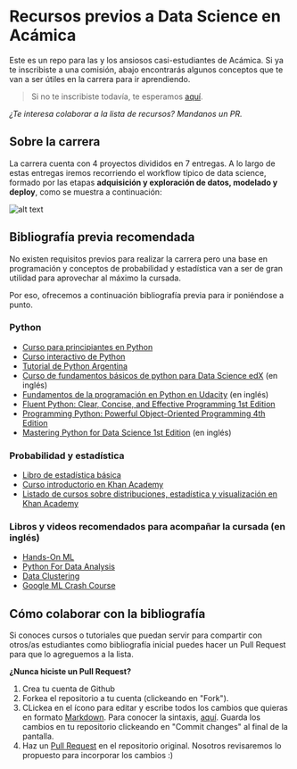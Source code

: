 # Recursos previos a Data Science en Acámica
Este es un repo para las y los ansiosos casi-estudiantes de Acámica. Si ya te inscribiste a una comisión, abajo encontrarás algunos conceptos que te van a ser útiles en la carrera para ir aprendiendo. 

> Si no te inscribiste todavía, te esperamos [aquí](https://www.acamica.com/data-science).

*¿Te interesa colaborar a la lista de recursos? Mandanos un PR.*

## Sobre la carrera

La carrera cuenta con 4 proyectos divididos en 7 entregas. 
A lo largo de estas entregas iremos recorriendo el workflow típico de data science, formado por las etapas **adquisición y exploración de datos, modelado y deploy**, como se muestra a continuación:

![alt text](https://s3.amazonaws.com/resources.acamica.com/contenidos/data-science/pasos_entregas.png)

## Bibliografía previa recomendada
No existen requisitos previos para realizar la carrera pero una base en programación y conceptos de probabilidad y estadística van a ser de gran utilidad para aprovechar al máximo la cursada.

Por eso, ofrecemos a continuación bibliografía previa para ir poniéndose a punto.

### Python
- [Curso para principiantes en Python](https://www.youtube.com/watch?v=G2FCfQj-9ig)
- [Curso interactivo de Python](https://www.learnpython.org/es/)
- [Tutorial de Python Argentina](http://docs.python.org.ar/tutorial/3/index.html)
- [Curso de fundamentos básicos de python para Data Science edX](https://www.edx.org/es/course/python-basics-for-data-science-ibm) (en inglés)
- [Fundamentos de la programación en Python en Udacity](https://www.udacity.com/course/programming-foundations-with-python--ud036) (en inglés)
- [Fluent Python: Clear, Concise, and Effective Programming 1st Edition](https://www.amazon.com/Fluent-Python-Concise-Effective-Programming-ebook/dp/B0131L3PW4)
- [Programming Python: Powerful Object-Oriented Programming 4th Edition](https://www.amazon.com/Programming-Python-Powerful-Object-Oriented-ebook-dp-B004GTLFJ6/dp/B004GTLFJ6/ref=mt_kindle?_encoding=UTF8&me=&qid=)
- [Mastering Python for Data Science 1st Edition](https://www.amazon.com/Mastering-Python-Science-Samir-Madhavan-ebook/dp/B010T266OW?tag=googinhydr18418-21) (en inglés)

### Probabilidad y estadística
- [Libro de estadística básica](http://webs.ucm.es/info/Astrof/users/jaz/ESTADISTICA/libro_GCZ2009.pdf)
- [Curso introductorio en Khan Academy](https://es.khanacademy.org/math/statistics-probability/probability-library)
- [Listado de cursos sobre distribuciones, estadística y visualización en Khan Academy](https://es.khanacademy.org/math/statistics-probability)

### Libros y videos recomendados para acompañar la cursada (en inglés)
- [Hands-On ML](https://github.com/ageron/handson-ml)
- [Python For Data Analysis](https://www.amazon.es/Python-Data-Analysis-Wes-McKinney/dp/1491957662/ref=dp_ob_title_bk)
- [Data Clustering](http://www.charuaggarwal.net/clusterbook.pdf)
- [Google ML Crash Course](https://developers.google.com/machine-learning/crash-course) 


## Cómo colaborar con la bibliografía
Si conoces cursos o tutoriales que puedan servir para compartir con otros/as estudiantes como bibliografía inicial puedes hacer un Pull Request para que lo agreguemos a la lista. 

**¿Nunca hiciste un Pull Request?**
1. Crea tu cuenta de Github
2. Forkea el repositorio a tu cuenta (clickeando en "Fork").
3. CLickea en el ícono para editar y escribe todos los cambios que quieras en formato [Markdown](https://es.wikipedia.org/wiki/Markdown). Para conocer la sintaxis, [aquí](https://github.com/adam-p/markdown-here/wiki/Markdown-Cheatsheet). Guarda los cambios en tu repositorio clickeando en "Commit changes" al final de la pantalla.
4. Haz un [Pull Request](https://github.com/acamica/biblio-ds/pulls) en el repositorio original. Nosotros revisaremos lo propuesto para incorporar los cambios :)






